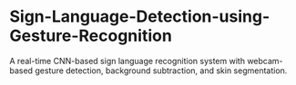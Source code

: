 # Sign-Language-Detection-using-Gesture-Recognition
A real-time CNN-based sign language recognition system with webcam-based gesture detection, background subtraction, and skin segmentation.
